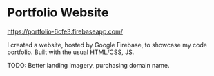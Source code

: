 # Portfolio Website
https://portfolio-6cfe3.firebaseapp.com/

I created a website, hosted by Google Firebase, to showcase my code portfolio. Built with the usual HTML/CSS, JS.

TODO: Better landing imagery, purchasing domain name.
